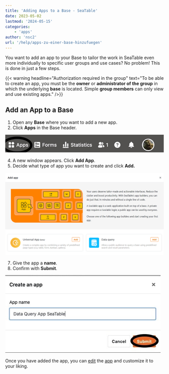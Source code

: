 ```yaml
---
title: 'Adding Apps to a Base - SeaTable'
date: 2023-05-02
lastmod: '2024-05-15'
categories:
    - 'apps'
author: 'nsc2'
url: '/help/apps-zu-einer-base-hinzufuegen'
---
```


You want to add an app to your Base to tailor the work in SeaTable even more individually to specific user groups and use cases? No problem! This is done in just a few steps.

{{< warning  headline="Authorization required in the group"  text="To be able to create an app, you must be the **owner** or **administrator of the group** in which the underlying **base** is located. Simple **group members** can only view and use existing apps." />}}

## Add an App to a Base

1. Open any **Base** where you want to add a new app.
2. Click **Apps** in the Base header.

![Click Apps in the Base header](images/click-apps-in-the-base-header.jpg)

4. A new window appears. Click **Add App**.
5. Decide what type of app you want to create and click **Add.**

![Dialog box for adding apps](images/Add-App.png)

7. Give the app a **name**.
8. Confirm with **Submit**.

![Name the app and confirm with Submit](images/confirm-to-add-app-to-base.jpg)

Once you have added the app, you can [edit](https://seatable.io/en/docs/apps/apps-bearbeiten/) the [app](https://seatable.io/en/docs/apps/apps-bearbeiten/) and customize it to your liking.
